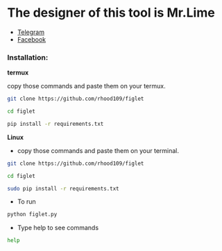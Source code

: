 # The designer of this tool is Mr.Lime
- [Telegram](https://t.me/DrLime4110)
- [Facebook](https://www.facebook.com/profile.php?id=100086991363401)

### Installation:

**termux**

copy those commands and paste them on your termux.

```bash
git clone https://github.com/rhood109/figlet
```
```bash
cd figlet
```
```bash
pip install -r requirements.txt
```
**Linux**

- copy those commands and paste them on your terminal.
```bash
git clone https://github.com/rhood109/figlet
```
```bash
cd figlet 
```
```bash
sudo pip install -r requirements.txt
```
* To run
```bash
python figlet.py
```
* Type help to see commands
```bash
help
```
